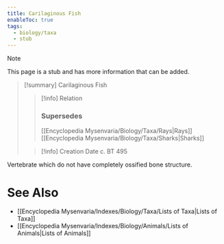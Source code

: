 ```yaml
---
title: Carilaginous Fish
enableToc: true
tags:
  - biology/taxa
  - stub
---
```


> [!note]
> This page is a stub and has more information that can be added.

> [!summary] Carilaginous Fish
> > [!info] Relation
> > ### Supersedes 
> > [[Encyclopedia Mysenvaria/Biology/Taxa/Rays|Rays]]
> > [[Encyclopedia Mysenvaria/Biology/Taxa/Sharks|Sharks]]
>
> > [!info] Creation Date
> > c. BT 495

Vertebrate which do not have completely ossified bone structure.

# See Also
- [[Encyclopedia Mysenvaria/Indexes/Biology/Taxa/Lists of Taxa|Lists of Taxa]]
- [[Encyclopedia Mysenvaria/Indexes/Biology/Animals/Lists of Animals|Lists of Animals]]
